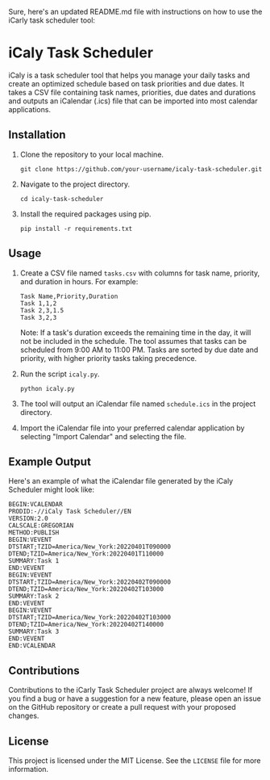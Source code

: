 Sure, here's an updated README.md file with instructions on how to use the iCarly task scheduler tool:

# iCaly Task Scheduler

iCaly is a task scheduler tool that helps you manage your daily tasks and create an optimized schedule based on task priorities and due dates. It takes a CSV file containing task names, priorities, due dates and durations and outputs an iCalendar (.ics) file that can be imported into most calendar applications.

## Installation

1. Clone the repository to your local machine.
   ```
   git clone https://github.com/your-username/icaly-task-scheduler.git
   ```
2. Navigate to the project directory.
   ```
   cd icaly-task-scheduler
   ```
3. Install the required packages using pip.
   ```
   pip install -r requirements.txt
   ```

## Usage

1. Create a CSV file named `tasks.csv` with columns for task name, priority, and duration in hours. For example:

   ```
   Task Name,Priority,Duration
   Task 1,1,2
   Task 2,3,1.5
   Task 3,2,3
   ```

   Note: If a task's duration exceeds the remaining time in the day, it will not be included in the schedule. The tool assumes that tasks can be scheduled from 9:00 AM to 11:00 PM. Tasks are sorted by due date and priority, with higher priority tasks taking precedence.

2. Run the script `icaly.py`.
   ```
   python icaly.py
   ```
3. The tool will output an iCalendar file named `schedule.ics` in the project directory.
4. Import the iCalendar file into your preferred calendar application by selecting "Import Calendar" and selecting the file.

## Example Output

Here's an example of what the iCalendar file generated by the iCaly Scheduler might look like:

```
BEGIN:VCALENDAR
PRODID:-//iCaly Task Scheduler//EN
VERSION:2.0
CALSCALE:GREGORIAN
METHOD:PUBLISH
BEGIN:VEVENT
DTSTART;TZID=America/New_York:20220401T090000
DTEND;TZID=America/New_York:20220401T110000
SUMMARY:Task 1
END:VEVENT
BEGIN:VEVENT
DTSTART;TZID=America/New_York:20220402T090000
DTEND;TZID=America/New_York:20220402T103000
SUMMARY:Task 2
END:VEVENT
BEGIN:VEVENT
DTSTART;TZID=America/New_York:20220402T103000
DTEND;TZID=America/New_York:20220402T140000
SUMMARY:Task 3
END:VEVENT
END:VCALENDAR
```

## Contributions

Contributions to the iCarly Task Scheduler project are always welcome! If you find a bug or have a suggestion for a new feature, please open an issue on the GitHub repository or create a pull request with your proposed changes.

## License

This project is licensed under the MIT License. See the `LICENSE` file for more information.
